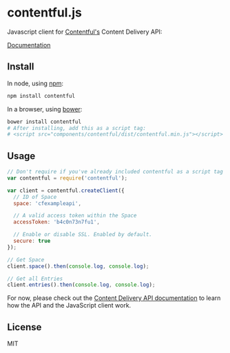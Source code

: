 # contentful.js

Javascript client for [Contentful's](https://www.contentful.com) Content Delivery API:


[Documentation](https://www.contentful.com/developers/documentation/content-delivery-api)

## Install

In node, using [npm](http://npmjs.org):

``` sh
npm install contentful
```

In a browser, using [bower](http://bower.io):

``` sh
bower install contentful
# After installing, add this as a script tag:
# <script src="components/contentful/dist/contentful.min.js"></script>
```

## Usage

``` js
// Don't require if you've already included contentful as a script tag
var contentful = require('contentful');

var client = contentful.createClient({
  // ID of Space
  space: 'cfexampleapi',

  // A valid access token within the Space
  accessToken: 'b4c0n73n7fu1',

  // Enable or disable SSL. Enabled by default.
  secure: true
});

// Get Space
client.space().then(console.log, console.log);

// Get all Entries
client.entries().then(console.log, console.log);
```

For now, please check out the
[Content Delivery API documentation](https://www.contentful.com/developers/documentation/content-delivery-api)
to learn how the API and the JavaScript client work.

## License

MIT
